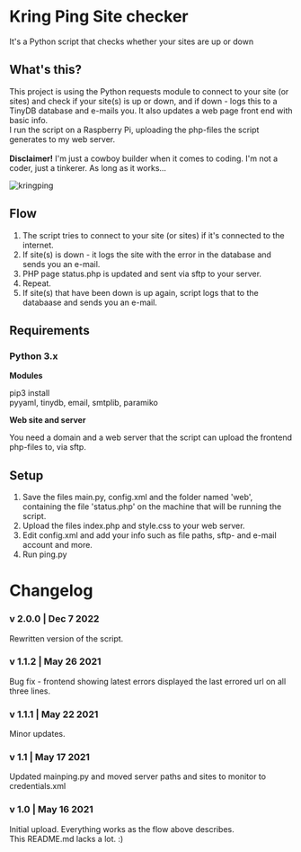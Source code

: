 # Kring Ping Site checker
It's a Python script that checks whether your sites are up or down

## What's this?
This project is using the Python requests module to connect to your site (or sites) and check if your site(s) is up or down, and if down - logs this to a TinyDB database and e-mails you. It also updates a web page front end with basic info.<br />
I run the script on a Raspberry Pi, uploading the php-files the script generates to my web server.<br /><br />
__Disclaimer!__ I'm just a cowboy builder when it comes to coding. I'm not a coder, just a tinkerer. As long as it works...

![kringping](https://user-images.githubusercontent.com/10948066/206173987-1fcd03cc-7677-4dd5-87ce-94f4610a25ad.jpg)

## Flow
1. The script tries to connect to your site (or sites) if it's connected to the internet.
2. If site(s) is down - it logs the site with the error in the database and sends you an e-mail.
4. PHP page status.php is updated and sent via sftp to your server.
5. Repeat.
6. If site(s) that have been down is up again, script logs that to the databaase and sends you an e-mail.

## Requirements

### Python 3.x

__Modules__

pip3 install<br />
pyyaml, tinydb, email, smtplib, paramiko

__Web site and server__

You need a domain and a web server that the script can upload the frontend php-files to, via sftp.<br />

## Setup

1. Save the files main.py, config.xml and the folder named 'web', containing the file 'status.php' on the machine that will be running the script. 
2. Upload the files index.php and style.css to your web server.
3. Edit config.xml and add your info such as file paths, sftp- and e-mail account and more.
4. Run ping.py

# Changelog

### v 2.0.0 | Dec 7 2022
Rewritten version of the script.

### v 1.1.2 | May 26 2021
Bug fix - frontend showing latest errors displayed the last errored url on all three lines.

### v 1.1.1 | May 22 2021
Minor updates. 

### v 1.1 | May 17 2021
Updated mainping.py and moved server paths and sites to monitor to credentials.xml

### v 1.0 | May 16 2021
Initial upload. Everything works as the flow above describes.<br />
This README.md lacks a lot. :) 
